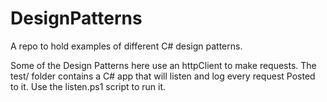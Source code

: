 # DesignPatterns

A repo to hold examples of different C# design patterns. 

Some of the Design Patterns here use an httpClient to make requests. The test/ folder contains a C# app that will listen and log every request Posted to it. Use the listen.ps1 script to run it.